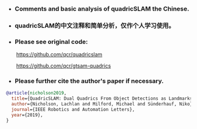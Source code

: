 - ### Comments and basic analysis of quadricSLAM the Chinese.

- ### quadricSLAM的中文注释和简单分析，仅作个人学习使用。



- ### Please see original code:

    ​			https://github.com/qcr/quadricslam

    ​			https://github.com/qcr/gtsam-quadrics



- ### Please further cite the author's paper if necessary.

```bibtex
@article{nicholson2019,
  title={QuadricSLAM: Dual Quadrics From Object Detections as Landmarks in Object-Oriented SLAM},
  author={Nicholson, Lachlan and Milford, Michael and Sünderhauf, Niko},
  journal={IEEE Robotics and Automation Letters},
  year={2019},
}
```

